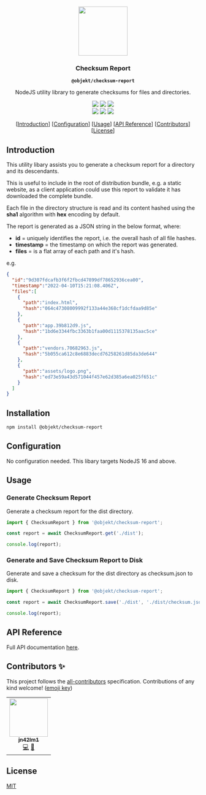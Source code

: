<p align="center"><br><img src="https://avatars.githubusercontent.com/u/54233521?s=200&v=4" width="128" height="128"/></p>

<h3 align="center">Checksum Report</h3>
<p align="center"><strong><code>@objekt/checksum-report</code></strong></p>
<p align="center">NodeJS utility library to generate checksums for files and directories.</p>

<p align="center">
	<img src="https://img.shields.io/maintenance/yes/2022?style=flat-square"/>
	<a href="https://github.com/capacitor-community/http/actions?query=workflow%3A%22Test+and+Build+Plugin%22"><img src="https://img.shields.io/github/workflow/status/capacitor-community/http/Test%20and%20Build%20Plugin?style=flat-square"/></a>
	<a href="https://www.npmjs.com/package/@objekt/checksum-report"><img src="https://img.shields.io/npm/l/@objekt/checksum-report?style=flat-square"/></a>
	<br>
	<a href="https://www.npmjs.com/package/@objekt/checksum-report"><img src="https://img.shields.io/npm/dw/@objekt/checksum-report?style=flat-square"/></a>
	<a href="https://www.npmjs.com/package/@objekt/checksum-report"><img src="https://img.shields.io/npm/v/@objekt/checksum-report?style=flat-square"/></a>
	<!-- ALL-CONTRIBUTORS-BADGE:START - Do not remove or modify this section -->
<a href="#contributors-"><img src="https://img.shields.io/badge/all%20contributors-1-orange?style=flat-square" /></a>
<!-- ALL-CONTRIBUTORS-BADGE:END -->
</p>

<p align="center">
	[<a href="#introduction">Introduction</a>]
	[<a href="#configuration">Configuration</a>]
	[<a href="#usage">Usage</a>]
	[<a href="#api-reference">API Reference</a>]
	[<a href="#contributors-">Contributors</a>]
	[<a href="#license">License</a>]
</p>

## Introduction
This utility libary assists you to generate a checksum report for a  directory and its descendants.

This is useful to include in the root of distribution bundle, e.g. a static website, as a client application could use this report to validate it has downloaded the complete bundle.

Each file in the directory structure is read and its content hashed using the **sha1** algorithm with **hex** encoding by default.

The report is generated as a JSON string in the below format, where:
* **id** = uniquely identifies the report, i.e. the overall hash of all file hashes.
* **timestamp** = the timestamp on which the report was generated.
* **files** = is a flat array of each path and it's hash.

e.g.

```json
{
  "id":"9d307fdcafb3f6f2fbcd47899df78652936cea00",
  "timestamp":"2022-04-10T15:21:08.406Z",
  "files":[
    {
      "path":"index.html",
      "hash":"064c47308009992f133a44e368cf1dcfdaa9d85e"
    },
    {
      "path":"app.39b812d9.js",
      "hash":"1bd6e3344fbc3363b1faa00d1115378135aac5ce"
    },
    {
      "path":"vendors.70682963.js",
      "hash":"5b055ca612c8e6883decd76258261d85da3de644"
    },
    {
      "path":"assets/logo.png",
      "hash":"ed73e59a43d571044f457e62d385a6ea025f651c"
    }
  ]
}
```

## Installation
```bash
npm install @objekt/checksum-report
```

## Configuration
No configuration needed. This libary targets NodeJS 16 and above.

## Usage

### Generate Checksum Report

Generate a checksum report for the dist directory.

```js
import { ChecksumReport } from '@objekt/checksum-report';

const report = await ChecksumReport.get('./dist');

console.log(report);
```

### Generate and Save Checksum Report to Disk

Generate and save a checksum for the dist directory as checksum.json to disk.

```js
import { ChecksumReport } from '@objekt/checksum-report';

const report = await ChecksumReport.save('./dist', './dist/checksum.json');

console.log(report);
```

## API Reference

Full API documentation [here](https://objektlabs.github.io/checksum-report/modules.html).

## Contributors ✨

This project follows the [all-contributors](https://github.com/all-contributors/all-contributors) specification.
Contributions of any kind welcome! ([emoji key](https://allcontributors.org/docs/en/emoji-key))
<!-- ALL-CONTRIBUTORS-LIST:START - Do not remove or modify this section -->
<!-- prettier-ignore-start -->
<!-- markdownlint-disable -->
<table>
  <tr>
    <td align="center"><a href="https://github.com/jn42lm1"><img src="https://avatars2.githubusercontent.com/u/54233338?v=4?s=100" width="100px;" alt=""/><br /><sub><b>jn42lm1</b></sub></a><br /><a href="https://github.com/objektlabs/checksum-report/commits?author=jn42lm1" title="Code">💻</a> <a href="https://github.com/objektlabs/checksum-report/commits?author=jn42lm1" title="Documentation">📖</a></td>
  </tr>
</table>

<!-- markdownlint-restore -->
<!-- prettier-ignore-end -->

<!-- ALL-CONTRIBUTORS-LIST:END -->

## License

[MIT](LICENSE)